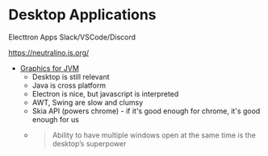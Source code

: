 Desktop Applications
====================

Electtron Apps
   Slack/VSCode/Discord

https://neutralino.js.org/

* [Graphics for JVM](https://tonsky.me/blog/skija/)
   * Desktop is still relevant
   * Java is cross platform
   * Electron is nice, but javascript is interpreted
   * AWT, Swing are slow and clumsy
   * Skia API (powers chrome) - if it's good enough for chrome, it's good enough for us
   * > Ability to have multiple windows open at the same time is the desktop’s superpower

